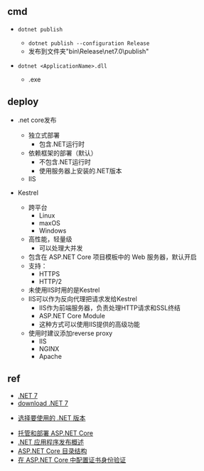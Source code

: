 
## cmd
<!-- deploy -->
+ `dotnet publish`
    + `dotnet publish --configuration Release`
    + 发布到文件夹"bin\Release\net7.0\publish"

+ `dotnet <ApplicationName>.dll`
    + <ApplicationName>.exe

## deploy
+ .net core发布
    + 独立式部署
        + 包含.NET运行时
    + 依赖框架的部署（默认）
        + 不包含.NET运行时
        + 使用服务器上安装的.NET版本
    + IIS

+ Kestrel 
    + 跨平台
        + Linux
        + maxOS 
        + Windows
    + 高性能，轻量级
        + 可以处理大并发
    + 包含在 ASP.NET Core 项目模板中的 Web 服务器，默认开启
    + 支持：
        + HTTPS
        + HTTP/2
    + 未使用IIS时用的是Kestrel
    + IIS可以作为反向代理把请求发给Kestrel
        + IIS作为前端服务器，负责处理HTTP请求和SSL终结
        + ASP.NET Core Module
        + 这种方式可以使用IIS提供的高级功能
    + 使用时建议添加reverse proxy
        + IIS
        + NGINX
        + Apache


## ref
+ [.NET 7](https://devblogs.microsoft.com/dotnet-ch/%E5%AE%98%E5%AE%A3-net-7%E7%9A%84-%E5%8F%91%E5%B8%83/)
+ [download .NET 7](https://dotnet.microsoft.com/en-us/download)
<!-- others -->
+ [选择要使用的 .NET 版本](https://learn.microsoft.com/zh-cn/dotnet/core/versions/selection)

<!-- deploy -->
+ [托管和部署 ASP.NET Core](https://learn.microsoft.com/zh-cn/aspnet/core/host-and-deploy/?view=aspnetcore-7.0)
+ [.NET 应用程序发布概述](https://learn.microsoft.com/zh-cn/dotnet/core/deploying/)
+ [ASP.NET Core 目录结构](https://learn.microsoft.com/zh-cn/aspnet/core/host-and-deploy/directory-structure?view=aspnetcore-7.0)
+ [在 ASP.NET Core 中配置证书身份验证](https://learn.microsoft.com/zh-cn/aspnet/core/security/authentication/certauth?view=aspnetcore-7.0#optional-client-certificates)